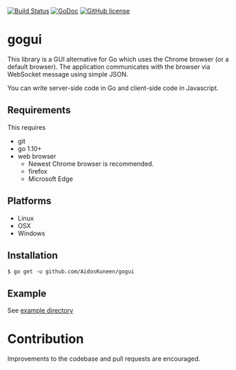 [![Build Status](https://travis-ci.org/AidosKuneen/gogui.svg?branch=master)](https://travis-ci.org/AidosKuneen/gogui)
[![GoDoc](https://godoc.org/github.com/AidosKuneen/gogui?status.svg)](https://godoc.org/github.com/AidosKuneen/gogui)
[![GitHub license](https://img.shields.io/badge/license-MIT-blue.svg)](https://raw.githubusercontent.com/AidosKuneen/gogui/master/LICENSE)


# gogui

This library is a GUI alternative for Go which uses the Chrome browser (or a default browser). 
The application communicates with the browser via WebSocket message using simple JSON.

You can write  server-side code in Go and client-side code in Javascript.

## Requirements

This requires

* git
* go 1.10+
* web browser
	* Newest Chrome browser is recommended.
	* firefox
	* Microsoft Edge

## Platforms

* Linux
* OSX
* Windows

## Installation

    $ go get -u github.com/AidosKuneen/gogui

## Example

See [example directory](https://github.com/AidosKuneen/gogui/tree/master/example)

# Contribution
Improvements to the codebase and pull requests are encouraged.

